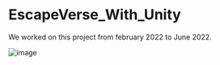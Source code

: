 # EscapeVerse_With_Unity

We worked on this project from february 2022 to June 2022.

![image](https://user-images.githubusercontent.com/86797369/199843732-7c23825e-93b3-44b8-ad66-bcf6712dedff.png)

